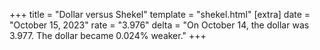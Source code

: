 +++
title = "Dollar versus Shekel"
template = "shekel.html"
[extra]
date = "October 15, 2023"
rate = "3.976"
delta = "On October 14, the dollar was 3.977. The dollar became 0.024% weaker."
+++
